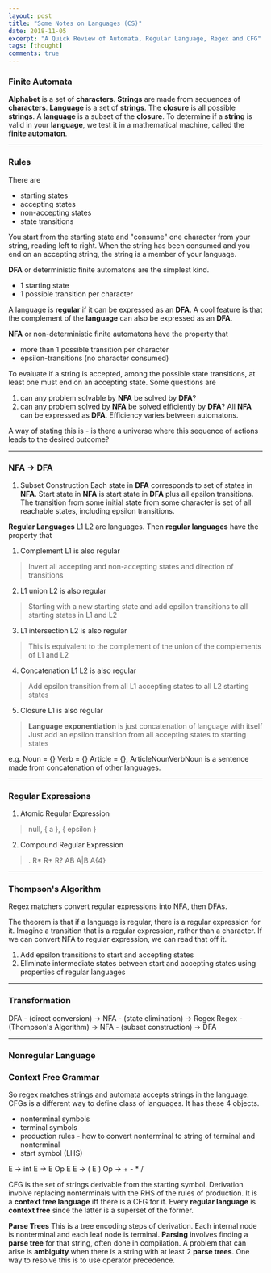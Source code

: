 ```yaml
---
layout: post
title: "Some Notes on Languages (CS)"
date: 2018-11-05
excerpt: "A Quick Review of Automata, Regular Language, Regex and CFG"
tags: [thought]
comments: true
---
```

### Finite Automata ###
**Alphabet** is a set of **characters**. **Strings** are made from sequences of **characters**.
**Language** is a set of **strings**. The **closure** is all possible **strings**. A **language** is a subset of the **closure**. To determine if a **string** is valid in your **language**, we test it in a mathematical machine, called the **finite automaton**.

---

### Rules
There are
* starting states
* accepting states
* non-accepting states
* state transitions

You start from the starting state and "consume" one character from your string, reading left to right. When the string has been consumed and you end on an accepting string, the string is a member of your language.

**DFA** or deterministic finite automatons are the simplest kind.
* 1 starting state
* 1 possible transition per character

A language is **regular** if it can be expressed as an **DFA**.
A cool feature is that the complement of the **language** can also be expressed as an **DFA**.

**NFA** or non-deterministic finite automatons have the property that
* more than 1 possible transition per character
* epsilon-transitions (no character consumed)

To evaluate if a string is accepted, among the possible state transitions,
at least one must end on an accepting state. Some questions are
1. can any problem solvable by **NFA** be solved by **DFA**?
2. can any problem solved by **NFA** be solved efficiently by **DFA**?
All **NFA** can be expressed as **DFA**. Efficiency varies between automatons.

A way of stating this is - is there a universe where this sequence of actions leads to the desired outcome?

---

### NFA -> DFA
1. Subset Construction
Each state in **DFA** corresponds to set of states in **NFA**.
Start state in **NFA** is start state in **DFA** plus all epsilon transitions.
The transition from some initial state from some character is set of all reachable states, including epsilon transitions.

**Regular Languages**
L1 L2 are languages. Then **regular languages** have the property that
1. Complement L1 is also regular
>Invert all accepting and non-accepting states and direction of transitions
2. L1 union L2 is also regular
>Starting with a new starting state and add epsilon transitions to all starting states in L1 and L2
3. L1 intersection L2 is also regular
>This is equivalent to the complement of the union of the complements of L1 and L2
4. Concatenation L1 L2 is also regular
>Add epsilon transition from all L1 accepting states to all L2 starting states
5. Closure L1 is also regular
>**Language exponentiation** is just concatenation of language with itself
>Just add an epsilon transition from all accepting states to starting states 

e.g. Noun = {} Verb = {} Article = {}, ArticleNounVerbNoun is a sentence made from concatenation of other languages.

---

### Regular Expressions
1. Atomic Regular Expression
>null, { a }, { epsilon }
2. Compound Regular Expression
>.
>R*
>R+
>R?
>AB
>A|B
>A{4}

---

### Thompson's Algorithm
Regex matchers convert regular expressions into NFA, then DFAs.

The theorem is that if a language is regular, there is a regular expression for it.
Imagine a transition that is a regular expression, rather than a character.
If we can convert NFA to regular expression, we can read that off it.
1. Add epsilon transitions to start and accepting states
2. Eliminate intermediate states between start and accepting states using properties of regular languages

---

### Transformation
DFA - (direct conversion) -> NFA - (state elimination) -> Regex
Regex - (Thompson's Algorithm) -> NFA - (subset construction) -> DFA

---

### Nonregular Language

### Context Free Grammar
So regex matches strings and automata accepts strings in the language. CFGs is a different way to define class of languages.
It has these 4 objects.
* nonterminal symbols
* terminal symbols
* production rules - how to convert nonterminal to string of terminal and nonterminal
* start symbol (LHS)

E -> int
E -> E Op E
E -> ( E )
Op -> + - * /

CFG is the set of strings derivable from the starting symbol.
Derivation involve replacing nonterminals with the RHS of the rules of production.
It is a **context free language** iff there is a CFG for it.
Every **regular language** is **context free** since the latter is a superset of the former.

**Parse Trees**
This is a tree encoding steps of derivation. Each internal node is nonterminal and each leaf node is terminal.
**Parsing** involves finding a **parse tree** for that string, often done in compilation.
A problem that can arise is **ambiguity** when there is a string with at least 2 **parse trees**.
One way to resolve this is to use operator precedence.

